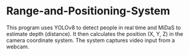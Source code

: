 # Range-and-Positioning-System
This program uses YOLOv8 to detect people in real time and MiDaS to estimate depth (distance). It then calculates the position (X, Y, Z) in the camera coordinate system. The system captures video input from a webcam.

